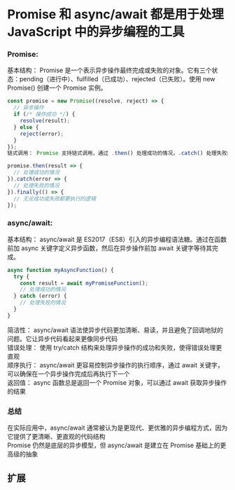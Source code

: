# Promise 和 async/await 都是用于处理 JavaScript 中的异步编程的工具
### Promise:
基本结构： Promise 是一个表示异步操作最终完成或失败的对象。它有三个状态：pending（进行中）、fulfilled（已成功）、rejected（已失败）。使用 new Promise() 创建一个 Promise 实例。

```javascript
const promise = new Promise((resolve, reject) => {
  // 异步操作
  if (/* 操作成功 */) {
    resolve(result);
  } else {
    reject(error);
  }
});
链式调用： Promise 支持链式调用，通过 .then() 处理成功的情况，.catch() 处理失败的情况。也可以使用 .finally() 处理不管成功或失败都要执行的逻辑。
```

```javascript
promise.then(result => {
  // 处理成功的情况
}).catch(error => {
  // 处理失败的情况
}).finally(() => {
  // 无论成功或失败都要执行的逻辑
});
```

### async/await:
基本结构： async/await 是 ES2017（ES8）引入的异步编程语法糖。通过在函数前加 async 关键字定义异步函数，然后在异步操作前加 await 关键字等待其完成。

```javascript
async function myAsyncFunction() {
  try {
    const result = await myPromiseFunction();
    // 处理成功的情况
  } catch (error) {
    // 处理失败的情况
  }
}
```
简洁性： async/await 语法使异步代码更加清晰、易读，并且避免了回调地狱的问题。它让异步代码看起来更像同步代码  
错误处理： 使用 try/catch 结构来处理异步操作的成功和失败，使得错误处理更直观  
顺序执行： async/await 更容易控制异步操作的执行顺序，通过 await 关键字，可以确保在一个异步操作完成后再执行下一个  
返回值： async 函数总是返回一个 Promise 对象，可以通过 await 获取异步操作的结果  

### 总结
在实际应用中，async/await 通常被认为是更现代、更优雅的异步编程方式，因为它提供了更清晰、更直观的代码结构  
Promise 仍然是底层的异步模型，但 async/await 是建立在 Promise 基础上的更高级的抽象



## 扩展





